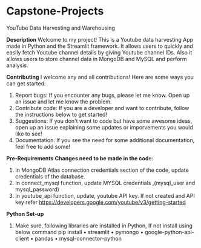 # Capstone-Projects

YouTube Data Harvesting and Warehousing

**Description**
Welcome to my project! This is a Youtube data harvesting App made in Python and the Streamlit framework. It allows users to quickly and easily fetch Youtube channel details by giving Youtube channel IDs.
Also it allows users to store channel data in MongoDB and MySQL and perform analysis. 

**Contributing**
I welcome any and all contributions! Here are some ways you can get started:
1.	Report bugs: If you encounter any bugs, please let me know. Open up an issue and let me know the problem.
2.	Contribute code: If you are a developer and want to contribute, follow the instructions below to get started!
3.	Suggestions: If you don't want to code but have some awesome ideas, open up an issue explaining some updates or imporvements you would like to see!
4.	Documentation: If you see the need for some additional documentation, feel free to add some!

   
**Pre-Requirements**
**Changes need to be made in the cod**e:
1.	In MongoDB Atlas connection credentials section of the code, update credentials of the database.
2.	In connect_mysql function, update MYSQL credentials ,(mysql_user and mysql_password)
3.	In youtube_api function, update, youtube API key. If not created and API key refer https://developers.google.com/youtube/v3/getting-started

**Python Set-up**
1.	Make sure, following libraries are installed in Python, If not install using below command
pip install <library name>
•	streamlit 
•	pymongo
•	google-python-api-client
•	pandas
•	mysql-connector-python

